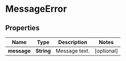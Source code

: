 

# MessageError


## Properties

Name | Type | Description | Notes
------------ | ------------- | ------------- | -------------
**message** | **String** | Message text. |  [optional]



